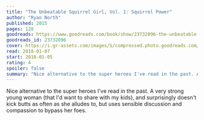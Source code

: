 ```yaml
---
title: "The Unbeatable Squirrel Girl, Vol. 1: Squirrel Power"
author: "Ryan North"
published: 2015
pages: 128
goodreads: https://www.goodreads.com/book/show/23732096-the-unbeatable-squirrel-girl-vol-1
goodreads_id: 23732096
cover: https://i.gr-assets.com/images/S/compressed.photo.goodreads.com/books/1440092318l/23732096._SX98_.jpg
read: 2018-01-07
start: 2018-01-05
rating: 4
spoiler: false
summary: "Nice alternative to the super heroes I've read in the past. A very strong young woman (that I'd want to share with my kids), and surprisingly doesn't kick butts as often as she alludes to, but uses sensible discussion and compassion to bypass her foes."
---
```


Nice alternative to the super heroes I've read in the past. A very strong young woman (that I'd want to share with my kids), and surprisingly doesn't kick butts as often as she alludes to, but uses sensible discussion and compassion to bypass her foes.
